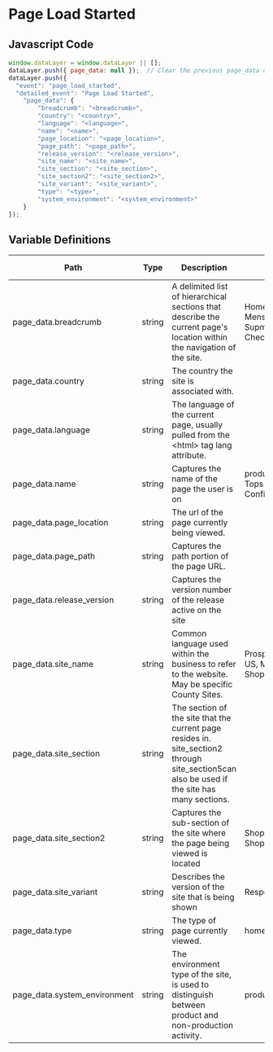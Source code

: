 # Page Load Started

### 

## Javascript Code
```js
window.dataLayer = window.dataLayer || [];
dataLayer.push({ page_data: null });  // Clear the previous page_data object.
dataLayer.push({
  "event": "page_load_started",
  "detailed_event": "Page Load Started",
    "page_data": {
        "breadcrumb": "<breadcrumb>",
        "country": "<country>",
        "language": "<language>",
        "name": "<name>",
        "page_location": "<page_location>",
        "page_path": "<page_path>",
        "release_version": "<release_version>",
        "site_name": "<site_name>",
        "site_section": "<site_section>",
        "site_section2": "<site_section2>",
        "site_variant": "<site_variant>",
        "type": "<type>",
        "system_environment": "<system_environment>"
    }
});
```

## Variable Definitions

|Path|Type|Description|Example|Pattern|Min Length|Max Length|Minimum|Maximum|Multiple Of|
| --- | --- | --- | --- | --- | --- | --- | --- | --- | --- |
|page_data.breadcrumb|string|A delimited list of hierarchical sections that describe the current page's location within the navigation of the site.|Home&gt;Women&gt;Tops&gt;Sweaters, Mens - Tops - Sweaters - Supmina, Wool, Rayon, Checkout &gt; Order Thank You|||||||
|page_data.country|string|The country the site is associated with.||||||||
|page_data.language|string|The language of the current page, usually pulled from the &lt;html&gt; tag lang attribute.||||||||
|page_data.name|string|Captures the name of the page the user is on|product - XYZ123, Mens - Tops - Sweaters, Order Confirmation|||||||
|page_data.page_location|string|The url of the page currently being viewed.||||||||
|page_data.page_path|string|Captures the path portion of the page URL.||||||||
|page_data.release_version|string|Captures the version number of the release active on the site||||||||
|page_data.site_name|string|Common language used within the business to refer to the website. May be specific County Sites.|Prospecting-EU, Prospecting-US, Member Portal, Shop-CA, Shop-US, Shop-EU|||||||
|page_data.site_section|string|The section of the site that the current page resides in. site\_section2 through site\_section5can also be used if the site has many sections.||||||||
|page_data.site_section2|string|Captures the sub-section of the site where the page being viewed is located|Shop &gt; Kids, Shop &gt; Mens, Shop &gt; Womens|||||||
|page_data.site_variant|string|Describes the version of the site that is being shown|Responsive, Mobile, Desktop|||||||
|page_data.type|string|The type of page currently viewed.|home, pdp, article|||||||
|page_data.system_environment|string|The environment type of the site, is used to distinguish between product and non-production activity.|production, non-production|||||||





